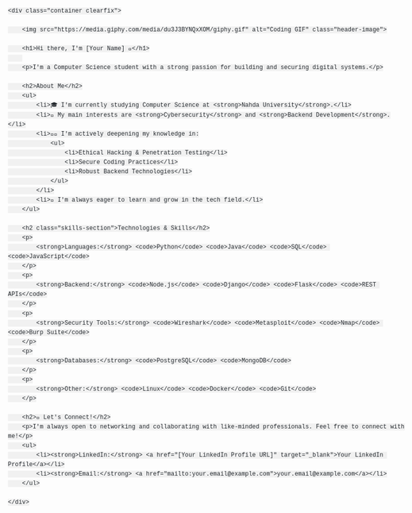 <!DOCTYPE html>
<html lang="en">
<head>
    <meta charset="UTF-8">
    <meta name="viewport" content="width=device-width, initial-scale=1.0">
    <title>Your Name - Portfolio</title>
    <style>
        body {
            font-family: -apple-system, BlinkMacSystemFont, "Segoe UI", Helvetica, Arial, sans-serif, "Apple Color Emoji", "Segoe UI Emoji";
            line-height: 1.6;
            color: #24292e;
            max-width: 800px;
            margin: 0 auto;
            padding: 20px;
        }
        .container {
            border: 1px solid #e1e4e8;
            border-radius: 6px;
            padding: 24px;
        }
        .header-image {
            float: right;
            width: 300px;
            border-radius: 6px;
            margin-left: 20px;
        }
        h1, h2 {
            border-bottom: 1px solid #eaecef;
            padding-bottom: .3em;
            margin-bottom: 16px;
        }
        h1 {
            font-size: 2em;
        }
        h2 {
            font-size: 1.5em;
        }
        ul {
            list-style-type: none;
            padding-left: 0;
        }
        li {
            margin-bottom: 8px;
        }
        strong {
            color: #0366d6;
        }
        code {
            background-color: rgba(27,31,35,.05);
            border-radius: 3px;
            padding: .2em .4em;
            font-family: "SFMono-Regular", Consolas, "Liberation Mono", Menlo, Courier, monospace;
        }
        .skills-section code {
            display: inline-block;
            margin: 2px;
            font-size: 0.9em;
        }
        a {
            color: #0366d6;
            text-decoration: none;
        }
        a:hover {
            text-decoration: underline;
        }
        /* Clearfix for floating image */
        .clearfix::after {
            content: "";
            clear: both;
            display: table;
        }
    </style>
</head>
<body>

    <div class="container clearfix">

        <img src="https://media.giphy.com/media/du3J3BYNQxXOM/giphy.gif" alt="Coding GIF" class="header-image">

        <h1>Hi there, I'm [Your Name] 👋</h1>
        
        <p>I'm a Computer Science student with a strong passion for building and securing digital systems.</p>

        <h2>About Me</h2>
        <ul>
            <li>🎓 I'm currently studying Computer Science at <strong>Nahda University</strong>.</li>
            <li>🔐 My main interests are <strong>Cybersecurity</strong> and <strong>Backend Development</strong>.</li>
            <li>👨‍💻 I'm actively deepening my knowledge in:
                <ul>
                    <li>Ethical Hacking & Penetration Testing</li>
                    <li>Secure Coding Practices</li>
                    <li>Robust Backend Technologies</li>
                </ul>
            </li>
            <li>🌱 I'm always eager to learn and grow in the tech field.</li>
        </ul>

        <h2 class="skills-section">Technologies & Skills</h2>
        <p>
            <strong>Languages:</strong> <code>Python</code> <code>Java</code> <code>SQL</code> <code>JavaScript</code>
        </p>
        <p>
            <strong>Backend:</strong> <code>Node.js</code> <code>Django</code> <code>Flask</code> <code>REST APIs</code>
        </p>
        <p>
            <strong>Security Tools:</strong> <code>Wireshark</code> <code>Metasploit</code> <code>Nmap</code> <code>Burp Suite</code>
        </p>
        <p>
            <strong>Databases:</strong> <code>PostgreSQL</code> <code>MongoDB</code>
        </p>
        <p>
            <strong>Other:</strong> <code>Linux</code> <code>Docker</code> <code>Git</code>
        </p>

        <h2>🤝 Let's Connect!</h2>
        <p>I'm always open to networking and collaborating with like-minded professionals. Feel free to connect with me!</p>
        <ul>
            <li><strong>LinkedIn:</strong> <a href="[Your LinkedIn Profile URL]" target="_blank">Your LinkedIn Profile</a></li>
            <li><strong>Email:</strong> <a href="mailto:your.email@example.com">your.email@example.com</a></li>
        </ul>

    </div>

</body>
</html>

